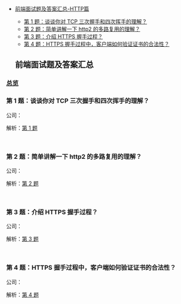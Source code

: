 - [前端面试题及答案汇总-HTTP篇](#%E5%89%8D%E7%AB%AF%E9%9D%A2%E8%AF%95%E9%A2%98%E5%8F%8A%E7%AD%94%E6%A1%88%E6%B1%87%E6%80%BB)
  - [第 1 题：谈谈你对 TCP 三次握手和四次挥手的理解？](#%E7%AC%AC-1-%E9%A2%98%E8%B0%88%E8%B0%88%E4%BD%A0%E5%AF%B9-tcp-%E4%B8%89%E6%AC%A1%E6%8F%A1%E6%89%8B%E5%92%8C%E5%9B%9B%E6%AC%A1%E6%8C%A5%E6%89%8B%E7%9A%84%E7%90%86%E8%A7%A3)
  - [第 2 题：简单讲解一下 http2 的多路复用的理解？](#%E7%AC%AC-2-%E9%A2%98%E7%AE%80%E5%8D%95%E8%AE%B2%E8%A7%A3%E4%B8%80%E4%B8%8B-http2-%E7%9A%84%E5%A4%9A%E8%B7%AF%E5%A4%8D%E7%94%A8%E7%9A%84%E7%90%86%E8%A7%A3)
  - [第 3 题：介绍 HTTPS 握手过程？](#%E7%AC%AC-3-%E9%A2%98%E4%BB%8B%E7%BB%8D-https-%E6%8F%A1%E6%89%8B%E8%BF%87%E7%A8%8B)
  - [第 4 题：HTTPS 握手过程中，客户端如何验证证书的合法性？](#%E7%AC%AC-4-%E9%A2%98https-%E6%8F%A1%E6%89%8B%E8%BF%87%E7%A8%8B%E4%B8%AD%E5%AE%A2%E6%88%B7%E7%AB%AF%E5%A6%82%E4%BD%95%E9%AA%8C%E8%AF%81%E8%AF%81%E4%B9%A6%E7%9A%84%E5%90%88%E6%B3%95%E6%80%A7)



  ## 前端面试题及答案汇总

### [总览](https://github.com/lotosv2010/front-end-summary/issues?q=is%3Aopen+is%3Aissue+label%3AHTTP+label%3Ainterview)

### 第 1 题：谈谈你对 TCP 三次握手和四次挥手的理解？

公司：

解析：[第 1 题](https://github.com/lotosv2010/front-end-summary/issues/27)

<br/>

### 第 2 题：简单讲解一下 http2 的多路复用的理解？

公司：

解析：[第 2 题](https://github.com/lotosv2010/front-end-summary/issues/29)

<br/>

### 第 3 题：介绍 HTTPS 握手过程？

公司：

解析：[第 3 题](https://github.com/lotosv2010/front-end-summary/issues/31)

<br/>

### 第 4 题：HTTPS 握手过程中，客户端如何验证证书的合法性？

公司：

解析：[第 4 题](https://github.com/lotosv2010/front-end-summary/issues/33)

<br/>
